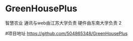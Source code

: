﻿# GreenHousePlus
智慧农业
通讯与web由江苏大学负责
硬件由东南大学负责
2

#项目地址
https://github.com/504865348/GreenHousePlus
